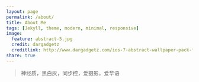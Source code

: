 ```yaml
---
layout: page
permalink: /about/
title: About Me
tags: [Jekyll, theme, modern, minimal, responsive]
image:
  feature: abstract-5.jpg
  credit: dargadgetz
  creditlink: http://www.dargadgetz.com/ios-7-abstract-wallpaper-pack-for-iphone-5-and-ipod-touch-retina/
share: true
---
```



> 神经质，黑白灰，同步控，爱摄影，爱华语
